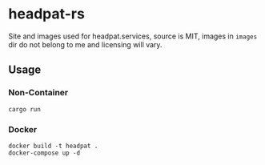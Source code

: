 # headpat-rs

Site and images used for headpat.services, source is MIT, images in `images` dir do not belong to me and licensing will vary.


## Usage

### Non-Container
```
cargo run
```

### Docker
```
docker build -t headpat .
docker-compose up -d
```

